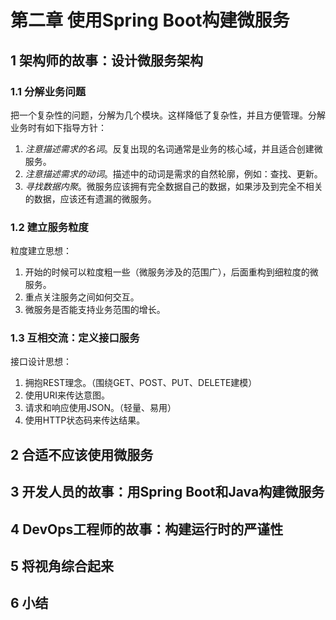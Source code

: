 # 第二章 使用Spring Boot构建微服务

## 1 架构师的故事：设计微服务架构
### 1.1 分解业务问题
把一个复杂性的问题，分解为几个模块。这样降低了复杂性，并且方便管理。分解业务时有如下指导方针：
1. *注意描述需求的名词*。反复出现的名词通常是业务的核心域，并且适合创建微服务。
2. *注意描述需求的动词*。描述中的动词是需求的自然轮廓，例如：查找、更新。
3. *寻找数据内聚*。微服务应该拥有完全数据自己的数据，如果涉及到完全不相关的数据，应该还有遗漏的微服务。
### 1.2 建立服务粒度
粒度建立思想：
1. 开始的时候可以粒度粗一些（微服务涉及的范围广），后面重构到细粒度的微服务。
2. 重点关注服务之间如何交互。
3. 微服务是否能支持业务范围的增长。
### 1.3 互相交流：定义接口服务
接口设计思想：
1. 拥抱REST理念。（围绕GET、POST、PUT、DELETE建模）
2. 使用URI来传达意图。
3. 请求和响应使用JSON。（轻量、易用）
4. 使用HTTP状态码来传达结果。

## 2 合适不应该使用微服务

## 3 开发人员的故事：用Spring Boot和Java构建微服务

## 4 DevOps工程师的故事：构建运行时的严谨性

## 5 将视角综合起来

## 6 小结